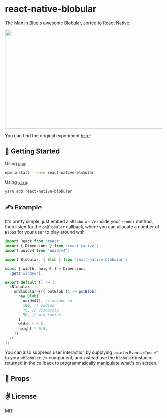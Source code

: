 # react-native-blobular
The [Man in Blue](https://www.themaninblue.com)'s awesome Blobular, ported to React Native.

<p align="center">
  <img src="./bin/out.gif" width="540" height="316">
</p>

You can find the original experiment [here](https://www.themaninblue.com/experiment/Blobular/)!

## 🚀 Getting Started

Using [`npm`]():

```sh
npm install --save react-native-blobular
```

Using [`yarn`]():

```sh
yarn add react-native-blobular
```

## ✍️ Example
It's pretty simple, just embed a `<Blobular />` inside your `render` method, then listen for the `onBlobular` callback, where you can allocate a number of `Blob`s for your user to play around with.

```javascript
import React from 'react';
import { Dimensions } from 'react-native';
import uuidv4 from 'uuid/v4';

import Blobular, { Blob } from 'react-native-blobular';

const { width, height } = Dimensions
  .get('window');

export default () => (
  <Blobular
    onBlobular={({ putBlob }) => putBlob(
      new Blob(
        uuidv4(), // unique id
        100, // radius
        75, // viscosity
        50, // min radius
      ),
      width * 0.5,
      height * 0.5,
    )}
  />
);
```

You can also suppress user interaction by supplying `pointerEvents="none"` to your `<Blobular />` component, and instead use the `blobular` instance returned in the callback to programmatically manipulate what's on screen.

## 📌 Props


## ✌️ License
[MIT](https://opensource.org/licenses/MIT)
